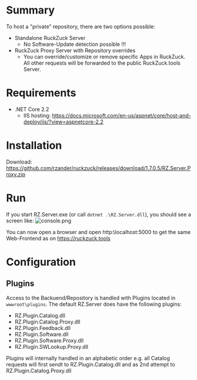 # Summary
To host a "private" repository, there are two options possible:
* Standalone RuckZuck Server
  * No Software-Update detection possible !!!
* RuckZuck Proxy Server with Repository overrides
  * You can override/customize or remove specific Apps in RuckZuck. All other requests will be forwarded to the public RuckZuck.tools Server.

# Requirements
* .NET Core 2.2
  * IIS hosting: https://docs.microsoft.com/en-us/aspnet/core/host-and-deploy/iis/?view=aspnetcore-2.2
# Installation
Download: https://github.com/rzander/ruckzuck/releases/download/1.7.0.5/RZ.Server.Proxy.zip

# Run
If you start RZ.Server.exe (or call ```dotnet .\RZ.Server.dll```), you should see a screen like:
![console.png](https://user-images.githubusercontent.com/11909453/64550526-669f0080-d333-11e9-8d5b-0519db1bec18.png)

You can now open a browser and open http:\\localhost:5000 to get the same Web-Frontend as on https://ruckzuck.tools  

# Configuration
## Plugins
Access to the Backuend/Repository is handled with Plugins located in ```wwwroot\plugins```. The default RZ.Server does have the following plugins:
- RZ.Plugin.Catalog.dll
- RZ.Plugin.Catalog.Proxy.dll
- RZ.Plugin.Feedback.dll
- RZ.Plugin.Software.dll
- RZ.Plugin.Software.Proxy.dll
- RZ.Plugin.SWLookup.Proxy.dll

Plugins will internally handled in an alphabetic order e.g. all Catalog requests will first sendt to RZ.Plugin.Catalog.dll and as 2nd attempt to RZ.Plugin.Catalog.Proxy.dll 